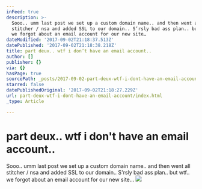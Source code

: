 ```yaml
---
inFeed: true
description: >-
  Sooo.. umm last post we set up a custom domain name.. and then went all
  stitcher / nsa and added SSL to our domain.. S’rsly bad ass plan.. but wtf..
  we forgot about an email account for our new site…
dateModified: '2017-09-02T21:18:37.513Z'
datePublished: '2017-09-02T21:18:38.218Z'
title: part deux.. wtf i don’t have an email account..
author: []
publisher: {}
via: {}
hasPage: true
sourcePath: _posts/2017-09-02-part-deux-wtf-i-dont-have-an-email-account.md
starred: false
datePublishedOriginal: '2017-09-02T21:18:27.229Z'
url: part-deux-wtf-i-dont-have-an-email-account/index.html
_type: Article

---
```

# part deux.. wtf i don't have an email account..

Sooo.. umm last post we set up a custom domain name.. and then went all stitcher / nsa and added SSL to our domain.. S'rsly bad ass plan.. but wtf.. we forgot about an email account for our new site...
![](https://the-grid-user-content.s3-us-west-2.amazonaws.com/7fc78594-689b-40b6-98b1-088ba771485b.jpg)